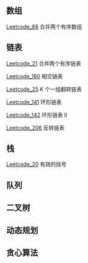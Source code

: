 ## 数组
[Leetcode_88](https://leetcode-cn.com/problems/merge-sorted-array/) 合并两个有序数组

## 链表
[Leetcode_21](https://leetcode-cn.com/problems/merge-two-sorted-lists/) 合并两个有序链表

[Leetcode_160](https://leetcode-cn.com/problems/intersection-of-two-linked-lists/) 相交链表

[Leetcode_25](https://leetcode-cn.com/problems/reverse-nodes-in-k-group/) K 个一组翻转链表

[Leetcode_141](https://leetcode-cn.com/problems/linked-list-cycle/) 环形链表

[Leetcode_142](https://leetcode-cn.com/problems/linked-list-cycle-ii/) 环形链表 II

[Leetcode_206](https://leetcode-cn.com/problems/reverse-linked-list/) 反转链表

## 栈

[Leetcode_20](https://leetcode-cn.com/problems/valid-parentheses/) 有效的括号

## 队列

## 二叉树

## 动态规划

## 贪心算法




